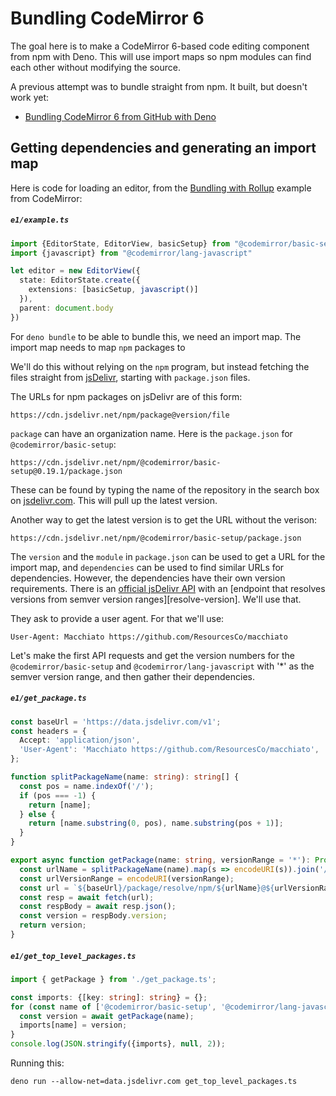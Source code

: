 # Bundling CodeMirror 6

The goal here is to make a CodeMirror 6-based code editing component from
npm with Deno. This will use import maps so npm modules can find each
other without modifying the source.

A previous attempt was to bundle straight from npm. It built, but doesn't
work yet:

- [Bundling CodeMirror 6 from GitHub with Deno](./codemirror-from-github.md)

## Getting dependencies and generating an import map

Here is code for loading an editor, from the [Bundling with Rollup][bwr]
example from CodeMirror:

##### `e1/example.ts`

```ts
import {EditorState, EditorView, basicSetup} from "@codemirror/basic-setup"
import {javascript} from "@codemirror/lang-javascript"

let editor = new EditorView({
  state: EditorState.create({
    extensions: [basicSetup, javascript()]
  }),
  parent: document.body
})
```

For `deno bundle` to be able to bundle this, we need an import map. The
import map needs to map `npm` packages to 

We'll do this without relying on the `npm` program, but instead fetching
the files straight from [jsDelivr][jsdelivr], starting with `package.json`
files.

The URLs for npm packages on jsDelivr are of this form:

```
https://cdn.jsdelivr.net/npm/package@version/file
```

`package` can have an organization name. Here is the `package.json` for
`@codemirror/basic-setup`:

```
https://cdn.jsdelivr.net/npm/@codemirror/basic-setup@0.19.1/package.json
```

These can be found by typing the name of the repository in the search box
on [jsdelivr.com][jsdelivr]. This will pull up the latest version.

Another way to get the latest version is to get the URL without the verison:

```
https://cdn.jsdelivr.net/npm/@codemirror/basic-setup/package.json
```

The `version` and the `module` in `package.json` can be used to get a URL
for the import map, and `dependencies` can be used to find similar URLs
for dependencies. However, the dependencies have their own version
requirements. There is an [official jsDelivr API][jsdelivr-api] with an
[endpoint that resolves versions from semver version ranges][resolve-version].
We'll use that.

They ask to provide a user agent. For that we'll use:

```
User-Agent: Macchiato https://github.com/ResourcesCo/macchiato
```

Let's make the first API requests and get the version numbers for the
`@codemirror/basic-setup` and `@codemirror/lang-javascript` with '*'
as the semver version range, and then gather their dependencies.

##### `e1/get_package.ts`

```ts
const baseUrl = 'https://data.jsdelivr.com/v1';
const headers = {
  Accept: 'application/json',
  'User-Agent': 'Macchiato https://github.com/ResourcesCo/macchiato',
};

function splitPackageName(name: string): string[] {
  const pos = name.indexOf('/');
  if (pos === -1) {
    return [name];
  } else {
    return [name.substring(0, pos), name.substring(pos + 1)];
  }
}

export async function getPackage(name: string, versionRange = '*'): Promise<any> {
  const urlName = splitPackageName(name).map(s => encodeURI(s)).join('/');
  const urlVersionRange = encodeURI(versionRange);
  const url = `${baseUrl}/package/resolve/npm/${urlName}@${urlVersionRange}`;
  const resp = await fetch(url);
  const respBody = await resp.json();
  const version = respBody.version;
  return version;
}
```

##### `e1/get_top_level_packages.ts`

```ts
import { getPackage } from './get_package.ts';

const imports: {[key: string]: string} = {};
for (const name of ['@codemirror/basic-setup', '@codemirror/lang-javascript']) {
  const version = await getPackage(name);
  imports[name] = version;
}
console.log(JSON.stringify({imports}, null, 2));
```

Running this:

```
deno run --allow-net=data.jsdelivr.com get_top_level_packages.ts
```

[bwr]: https://codemirror.net/6/examples/bundle/
[jsdelivr]: https://www.jsdelivr.com/
[jsdelivr-api]: https://github.com/jsdelivr/data.jsdelivr.com#endpoints